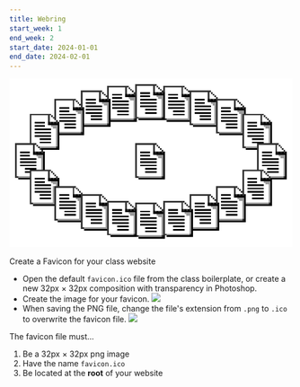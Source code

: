 ```yaml
---
title: Webring
start_week: 1
end_week: 2
start_date: 2024-01-01
end_date: 2024-02-01
---
```


![an illustration of a webring](/files/lab/webring.png)

Create a Favicon for your class website

- Open the default `favicon.ico` file from the class boilerplate, or create a new 32px × 32px composition with transparency in Photoshop.
- Create the image for your favicon.
  ![](/files/favicon-1.png)
- When saving the PNG file, change the file's extension from `.png` to `.ico` to overwrite the favicon file.
  ![](/files/favicon-2.png)

The favicon file must...

1. Be a 32px × 32px png image
2. Have the name `favicon.ico`
3. Be located at the **root** of your website